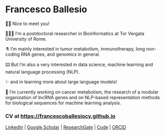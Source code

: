 Francesco Ballesio
==============

[//]: # (To generate the index.html file: asciidoctor -a docinfo=shared index.adoc)
[//]: # (Docinfo is a feature of AsciiDoc that allows you to insert custom content into the head, header, or footer of the output document.)
[//]: # (For the icons: https://fontawesome.com/v4/icons/)
[//]: # (NOT USED. To generate the index.html file: pandoc -f markdown --standalone --metadata title="Andrea Guarracino CV" --variable=title="" --css=style.css --output=index.html README.md)

👋🏻 Nice to meet you!

👨🏻‍💻 I’m a postdoctoral researcher in Bioinformatics at Tor Vergata University of Rome.

⚗️ I’m mainly interested in tumor metabolism, immunotherapy, long non-coding RNA genes, and genomics in general.

⌨️ But I’m also a very interested in data science, machine learning and natural language processing (NLP).

✨ and in learning more about large language models!

🧬 I’m currently working on cancer metabolism, the research of a modular organization of lncRNA genes and on NLP-based representation methods for biological sequences for machine learning analysis.

### CV at https://francescoballesiocv.github.io


<!-- 
<a href="https://doi.org/10.1038/s41586-023-05976-y">
    <img src="images/AcrocentricPangenomeGraph.png" alt="Guarracino et al., 2023, Nature" style="width: 484px;"/>
</a>

<a href="https://doi.org/10.1093/bioinformatics/btac308">
    <img src="images/ODGIUnderstandingPangenomeGraphs.jpeg" alt="Guarracino et al., 2022, Bioinformatics" style="width: 303px;"/>
</a>
 -->

[LinkedIn](https://www.linkedin.com/in/francesco-ballesio) | [Google Scholar](https://scholar.google.it/citations?user=UnndWJwAAAAJ&hl=en&oi=ao) | [ResearchGate](https://www.researchgate.net/profile/Francesco-Ballesio) | [Code](https://github.com/francescoballesio) | [ORCID](https://orcid.org/0000-0002-5892-5490)
